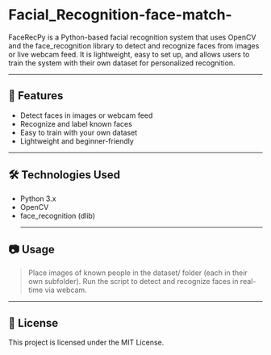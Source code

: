 # Facial_Recognition-face-match-
FaceRecPy is a Python-based facial recognition system that uses OpenCV and the face_recognition library to detect and recognize faces from images or live webcam feed. It is lightweight, easy to set up, and allows users to train the system with their own dataset for personalized recognition.
________________________________________________________________________________________________________________________________________________________________________________________________________________________________

## 📌 Features  
- Detect faces in images or webcam feed  
- Recognize and label known faces  
- Easy to train with your own dataset  
- Lightweight and beginner-friendly  
________________________________________________________________________________________________________________________________________________________________________________________________________________________________

## 🛠 Technologies Used  
- Python 3.x  
- OpenCV  
- face_recognition (dlib)
  ________________________________________________________________________________________________________________________________________________________________________________________________________________________________

## 📷 Usage

> Place images of known people in the dataset/ folder (each in their own subfolder).
> Run the script to detect and recognize faces in real-time via webcam.
________________________________________________________________________________________________________________________________________________________________________________________________________________________________

## 📜 License

This project is licensed under the MIT License.
